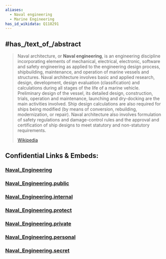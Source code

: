 ```yaml
---
aliases:
  - Naval engineering
  - Marine Engineering
has_id_wikidata: Q118291
---
```



## #has_/text_of_/abstract 

> Naval architecture, or **Naval engineering**, is an engineering discipline incorporating elements of mechanical, electrical, electronic, software and safety engineering as applied to the engineering design process, shipbuilding, maintenance, and operation of marine vessels and structures. Naval architecture involves basic and applied research, design, development, design evaluation (classification) and calculations during all stages of the life of a marine vehicle. Preliminary design of the vessel, its detailed design, construction, trials, operation and maintenance, launching and dry-docking are the main activities involved. Ship design calculations are also required for ships being modified (by means of conversion, rebuilding, modernization, or repair). Naval architecture also involves formulation of safety regulations and damage-control rules and the approval and certification of ship designs to meet statutory and non-statutory requirements.
>
> [Wikipedia](https://en.wikipedia.org/wiki/Naval%20architecture) 


## Confidential Links & Embeds: 

### [Naval_Engineering](/_Standards/Technology/Naval_Engineering.md) 

### [Naval_Engineering.public](/_public/Technology/Naval_Engineering.public.md) 

### [Naval_Engineering.internal](/_internal/Technology/Naval_Engineering.internal.md) 

### [Naval_Engineering.protect](/_protect/Technology/Naval_Engineering.protect.md) 

### [Naval_Engineering.private](/_private/Technology/Naval_Engineering.private.md) 

### [Naval_Engineering.personal](/_personal/Technology/Naval_Engineering.personal.md) 

### [Naval_Engineering.secret](/_secret/Technology/Naval_Engineering.secret.md)

